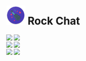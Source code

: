 # <img src="/android/app/src/main/res/mipmap-xxxhdpi/ic_launcher.png" height="50"> Rock Chat 

<img src="https://user-images.githubusercontent.com/52128564/140234699-fa83b981-72ee-4a36-89a2-670ee199bca2.png" height="500"> <img src="https://user-images.githubusercontent.com/52128564/140234705-8630e267-7ed6-45ff-b7da-2f757f933fcf.png" height="500"><br />
<img src="https://user-images.githubusercontent.com/52128564/140234708-dcd1c24e-e5b5-4faf-8823-09a1b6371c2c.png" height="500"> <img src="https://user-images.githubusercontent.com/52128564/140234712-0f8da66d-8e6a-4d44-9ef2-d19acfd297f5.png" height="500"><br />
<img src="https://user-images.githubusercontent.com/52128564/140234713-26ccf51f-2e98-4f4d-a0ab-12f70de35e5b.png" height="500"> <img src="https://user-images.githubusercontent.com/52128564/140234716-100587ea-abf4-455d-86fd-0e8647dfda83.png" height="500">
